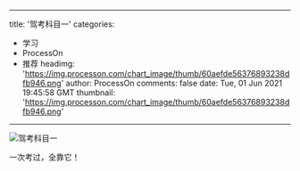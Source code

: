 
---
title: '驾考科目一'
categories: 
 - 学习
 - ProcessOn
 - 推荐
headimg: 'https://img.processon.com/chart_image/thumb/60aefde56376893238dfb946.png'
author: ProcessOn
comments: false
date: Tue, 01 Jun 2021 19:45:58 GMT
thumbnail: 'https://img.processon.com/chart_image/thumb/60aefde56376893238dfb946.png'
---

<div>   
<img class="thumb" alt="驾考科目一" src="https://img.processon.com/chart_image/thumb/60aefde56376893238dfb946.png" referrerpolicy="no-referrer">
<p>一次考过，全靠它！</p>  
</div>
            